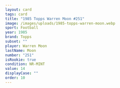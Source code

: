 ```yaml
---
layout: card
tags: card
title: "1985 Topps Warren Moon #251"
image: /images/uploads/1985-topps-warren-moon.webp
sport: Football
year: 1985
brand: Topps
subset: ""
player: Warren Moon
lastName: Moon
number: "251"
isRookie: true
condition: NR-MINT
value: 14
displayCase: ""
order: 10
---
```

